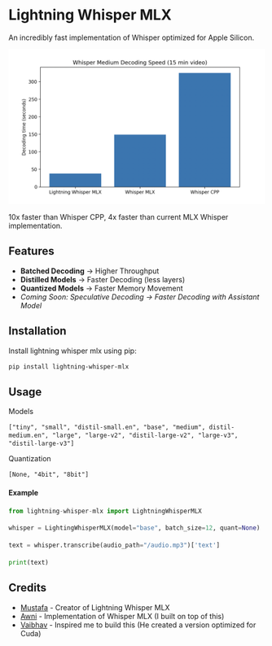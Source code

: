 # Lightning Whisper MLX

An incredibly fast implementation of Whisper optimized for Apple Silicon.

![Whisper Decoding Speed](./speed_image.png)

10x faster than Whisper CPP, 4x faster than current MLX Whisper implementation.

## Features

- **Batched Decoding** -> Higher Throughput
- **Distilled Models** -> Faster Decoding (less layers)
- **Quantized Models** -> Faster Memory Movement
- _Coming Soon: Speculative Decoding -> Faster Decoding with Assistant Model_

## Installation

Install lightning whisper mlx using pip:

```bash
pip install lightning-whisper-mlx
```

## Usage

Models

```
["tiny", "small", "distil-small.en", "base", "medium", distil-medium.en", "large", "large-v2", "distil-large-v2", "large-v3", "distil-large-v3"]
```

Quantization

```
[None, "4bit", "8bit"]
```

#### Example

```python
from lightning-whisper-mlx import LightningWhisperMLX

whisper = LightingWhisperMLX(model="base", batch_size=12, quant=None)

text = whisper.transcribe(audio_path="/audio.mp3")['text']

print(text)
```

## Credits

- [Mustafa](https://github.com/mustafaaljadery) - Creator of Lightning Whisper MLX
- [Awni](https://github.com/awni) - Implementation of Whisper MLX (I built on top of this)
- [Vaibhav](https://github.com/Vaibhavs10) - Inspired me to build this (He created a version optimized for Cuda)
